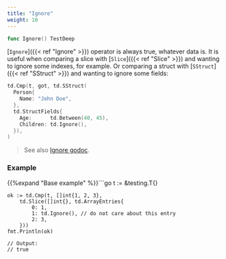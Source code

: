 ```yaml
---
title: "Ignore"
weight: 10
---
```


```go
func Ignore() TestDeep
```

[`Ignore`]({{< ref "Ignore" >}}) operator is always true, whatever data is. It is useful when
comparing a slice with [`Slice`]({{< ref "Slice" >}}) and wanting to ignore some indexes,
for example. Or comparing a struct with [`SStruct`]({{< ref "SStruct" >}}) and wanting to
ignore some fields:

```go
td.Cmp(t, got, td.SStruct(
  Person{
    Name: "John Doe",
  },
  td.StructFields{
    Age:      td.Between(40, 45),
    Children: td.Ignore(),
  }),
)
```


> See also [<i class='fas fa-book'></i> Ignore godoc](https://pkg.go.dev/github.com/maxatome/go-testdeep/td#Ignore).

### Example

{{%expand "Base example" %}}```go
	t := &testing.T{}

	ok := td.Cmp(t, []int{1, 2, 3},
		td.Slice([]int{}, td.ArrayEntries{
			0: 1,
			1: td.Ignore(), // do not care about this entry
			2: 3,
		}))
	fmt.Println(ok)

	// Output:
	// true

```{{% /expand%}}
